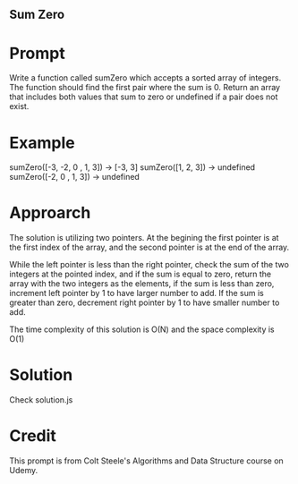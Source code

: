## Sum Zero

# Prompt

Write a function called sumZero which accepts a sorted array of integers. The function should find the first pair where the sum is 0. Return an array that includes both values that sum to zero or undefined if a pair does not exist.

# Example

sumZero([-3, -2, 0 , 1, 3]) -> [-3, 3]
sumZero([1, 2, 3]) -> undefined
sumZero([-2, 0 , 1, 3]) -> undefined

# Approarch

The solution is utilizing two pointers. At the begining the first pointer is at the first index of the array, and the second pointer is at the end of the array.

While the left pointer is less than the right pointer, check the sum of the two integers at the pointed index, and if the sum is equal to zero, return the array with the two integers as the elements, if the sum is less than zero, increment left pointer by 1 to have larger number to add. If the sum is greater than zero, decrement right pointer by 1 to have smaller number to add.

The time complexity of this solution is O(N) and the space complexity is O(1)

# Solution

Check solution.js

# Credit

This prompt is from Colt Steele's Algorithms and Data Structure course on Udemy.
